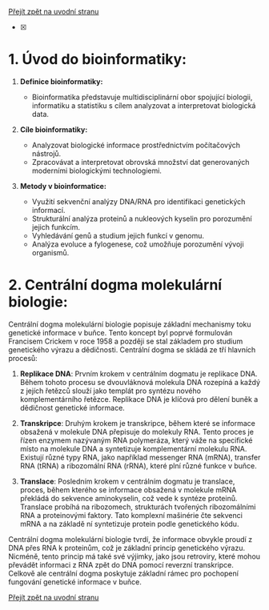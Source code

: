 [Přejít zpět na uvodní stranu](../README.md)  

- [x] 

# 1. Úvod do bioinformatiky:
1. **Definice bioinformatiky:**
   - Bioinformatika představuje multidisciplinární obor spojující biologii, informatiku a statistiku s cílem analyzovat a interpretovat biologická data.  

2. **Cíle bioinformatiky:**
   - Analyzovat biologické informace prostřednictvím počítačových nástrojů.
   - Zpracovávat a interpretovat obrovská množství dat generovaných moderními biologickými technologiemi.

3. **Metody v bioinformatice:**
   - Využití sekvenční analýzy DNA/RNA pro identifikaci genetických informací.
   - Strukturální analýza proteinů a nukleových kyselin pro porozumění jejich funkcím.
   - Vyhledávání genů a studium jejich funkcí v genomu.
   - Analýza evoluce a fylogenese, což umožňuje porozumění vývoji organismů.

# 2. Centrální dogma molekulární biologie:

Centrální dogma molekulární biologie popisuje základní mechanismy toku genetické informace v buňce. Tento koncept byl poprvé formulován Francisem Crickem v roce 1958 a později se stal základem pro studium genetického výrazu a dědičnosti. Centrální dogma se skládá ze tří hlavních procesů:

1. **Replikace DNA**: Prvním krokem v centrálním dogmatu je replikace DNA. Během tohoto procesu se dvouvláknová molekula DNA rozepíná a každý z jejích řetězců slouží jako templát pro syntézu nového komplementárního řetězce. Replikace DNA je klíčová pro dělení buněk a dědičnost genetické informace.

2. **Transkripce**: Druhým krokem je transkripce, během které se informace obsažená v molekule DNA přepisuje do molekuly RNA. Tento proces je řízen enzymem nazývaným RNA polymeráza, který váže na specifické místo na molekule DNA a syntetizuje komplementární molekulu RNA. Existují různé typy RNA, jako například messenger RNA (mRNA), transfer RNA (tRNA) a ribozomální RNA (rRNA), které plní různé funkce v buňce.

3. **Translace**: Posledním krokem v centrálním dogmatu je translace, proces, během kterého se informace obsažená v molekule mRNA překládá do sekvence aminokyselin, což vede k syntéze proteinů. Translace probíhá na ribozomech, strukturách tvořených ribozomálními RNA a proteinovými faktory. Tato komplexní mašinérie čte sekvenci mRNA a na základě ní syntetizuje protein podle genetického kódu.

Centrální dogma molekulární biologie tvrdí, že informace obvykle proudí z DNA přes RNA k proteinům, což je základní princip genetického výrazu. Nicméně, tento princip má také své výjimky, jako jsou retroviry, které mohou převádět informaci z RNA zpět do DNA pomocí reverzní transkripce. Celkově ale centrální dogma poskytuje základní rámec pro pochopení fungování genetické informace v buňce.

[Přejít zpět na uvodní stranu](../README.md)
